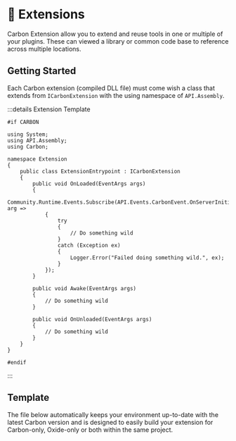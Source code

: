 # 🧲 Extensions

Carbon Extension allow you to extend and reuse tools in one or multiple of your plugins. These can viewed a library or common code base to reference across multiple locations. 

## Getting Started
Each Carbon extension (compiled DLL file) must come wish a class that extends from `ICarbonExtension` with the using namespace of `API.Assembly`.

:::details Extension Template
```csharp:line-numbers
#if CARBON

using System;
using API.Assembly;
using Carbon;

namespace Extension
{
	public class ExtensionEntrypoint : ICarbonExtension
	{
		public void OnLoaded(EventArgs args)
		{
			Community.Runtime.Events.Subscribe(API.Events.CarbonEvent.OnServerInitialized, arg =>
			{
				try
				{
					// Do something wild
				}
				catch (Exception ex)
				{
					Logger.Error("Failed doing something wild.", ex);
				}
			});
		}

		public void Awake(EventArgs args)
		{
			// Do something wild
		}

		public void OnUnloaded(EventArgs args)
		{
			// Do something wild
		}
	}
}

#endif
```
:::

## Template
The file below automatically keeps your environment up-to-date with the latest Carbon version and is designed to easily build your extension for Carbon-only, Oxide-only or both within the same project.

<CarbonButton
  href="/Carbon.ExtensionTemplate.zip"
  text="Download Template"
  icon="download"
/>